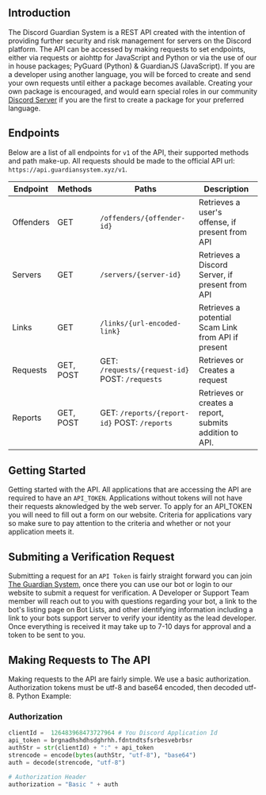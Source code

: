 ## Introduction

The Discord Guardian System is a REST API created with the intention of providing further security and risk management for servers on the Discord platform. The API can be accessed by making requests to set endpoints, either via requests or aiohttp for JavaScript and Python or via the use of our in house packages; PyGuard (Python) & GuardianJS (JavaScript). If you are a developer using another language, you will be forced to create and send your own requests until either a package becomes available. Creating your own package is encouraged, and would earn special roles in our community [Discord Server](https://dsc.gg/dgsofficial) if you are the first to create a package for your preferred language. 

## Endpoints

Below are a list of all endpoints for `v1` of the API, their supported methods and path make-up. All requests should be made to the official API url: `https://api.guardiansystem.xyz/v1`.
    
| Endpoint | Methods | Paths | Description |
| --- | --- | --- | --- |
| Offenders | GET | `/offenders/{offender-id}` | Retrieves a user's offense, if present from API |
| Servers | GET | `/servers/{server-id}` | Retrieves a Discord Server, if present from API |
| Links | GET | `/links/{url-encoded-link}` | Retrieves a potential Scam Link from API if present | 
| Requests | GET, POST | GET: `/requests/{request-id}` POST: `/requests` | Retrieves or Creates a request| 
| Reports | GET, POST | GET: `/reports/{report-id}` POST: `/reports` | Retrieves or creates a report, submits addition to API. |

## Getting Started
 
 Getting started with the API. All applications that are accessing the API are required to have an `API_TOKEN`. Applications without tokens will not have their requests aknowledged by the web server. To apply for an API_TOKEN you will need to fill out a form on our website. Criteria for applications vary so make sure to pay attention to the criteria and whether or not your application meets it. 

## Submiting a Verification Request

Submitting a request for an `API Token` is fairly straight forward you can join [The Guardian System](https://discord.gg/eVUgfYEUaw), once there you can use our bot or login to our website to submit a request for verification. A Developer or Support Team member will reach out to you with questions regarding your bot, a link to the bot's listing page on Bot Lists, and other identifying information including a link to your bots support server to verify your identity as the lead developer. Once everything is received it may take up to 7-10 days for approval and a token to be sent to you. 

## Making Requests to The API

Making requests to the API are fairly simple. We use a basic authorization. Authorization tokens must be utf-8 and base64 encoded, then decoded utf-8. Python Example:


### Authorization 
```py
clientId =  126483968473727964 # You Discord Application Id
api_token = brgnadhshdhsdghrhh.fdntndtsfsrbesvebrbsr 
authStr = str(clientId) + ":" + api_token
strencode = encode(bytes(authStr, "utf-8"), "base64")
auth = decode(strencode, "utf-8")

# Authorization Header
authorization = "Basic " + auth 
```

